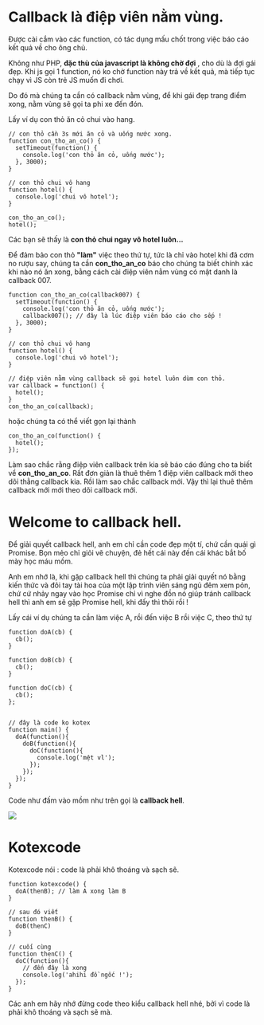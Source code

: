# Callback là điệp viên nằm vùng.

Được cài cắm vào các function, có tác dụng mấu chốt trong việc báo cáo kết quả về cho ông chủ.

Không như PHP, **đặc thù của javascript là không chờ đợi** , cho dù là đợi gái đẹp. Khi js gọi 1 function, nó ko chờ function này trả về kết quả, mà tiếp tục chạy vì JS còn trẻ JS muốn đi chơi.

Do đó mà chúng ta cần có callback nằm vùng, để khi gái đẹp trang điểm xong, nằm vùng sẽ gọi ta phi xe đến đón.

Lấy ví dụ con thỏ ăn cỏ chui vào hang.

```
// con thỏ cần 3s mới ăn cỏ và uống nước xong.
function con_tho_an_co() {
  setTimeout(function() {
    console.log('con thỏ ăn cỏ, uống nước');
  }, 3000);
}

// con thỏ chui vô hang
function hotel() {
  console.log('chui vô hotel');
}

con_tho_an_co();
hotel();
```

Các bạn sẽ thấy là **con thỏ chui ngay vô hotel luôn...**

Để đảm bảo con thỏ **"làm"** việc theo thứ tự, tức là chỉ vào hotel khi đã cơm no rượu say, chúng ta cần **con_tho_an_co** báo cho chúng ta biết chính xác khi nào nó ăn xong, bằng cách cài điệp viên nằm vùng có mật danh là callback 007.

```
function con_tho_an_co(callback007) {
  setTimeout(function() {
    console.log('con thỏ ăn cỏ, uống nước');
    callback007(); // đây là lúc điệp viên báo cáo cho sếp !
  }, 3000);
}

// con thỏ chui vô hang
function hotel() {
  console.log('chui vô hotel');
}

// điệp viên nằm vùng callback sẽ gọi hotel luôn dùm con thỏ.
var callback = function() {
  hotel();
}
con_tho_an_co(callback);
```

hoặc chúng ta có thể viết gọn lại thành

```
con_tho_an_co(function() {
  hotel();
});
```

Làm sao chắc rằng điệp viên callback trên kia sẽ báo cáo đúng cho ta biết về **con_tho_an_co**. Rất đơn giản là thuê thêm 1 điệp viên callback mới theo dõi thằng callback kia. Rồi làm sao chắc callback mới. Vậy thì lại thuê thêm callback mới mới theo dõi callback mới.

# Welcome to callback hell.

Để giải quyết callback hell, anh em chỉ cần code đẹp một tí, chứ cần quái gì Promise. Bọn mẻo chỉ giỏi vẽ chuyện, đẻ hết cái này đến cái khác bắt bố mày học máu mồm.

Anh em nhớ là, khi gặp callback hell thì chúng ta phải giải quyết nó bằng kiến thức và đôi tay tài hoa của một lập trình viên sáng ngủ đêm xem pỏn, chứ cứ nhảy ngay vào học Promise chỉ vì nghe đồn nó giúp tránh callback hell thì anh em sẽ gặp Promise hell, khi đấy thì thôi rồi !

Lấy cái ví dụ chúng ta cần làm việc A, rồi đến việc B rồi việc C, theo thứ tự

```
function doA(cb) {
  cb();
}

function doB(cb) {
  cb();
}

function doC(cb) {
  cb();
};


// đây là code ko kotex
function main() {
  doA(function(){
    doB(function(){
      doC(function(){
        console.log('mệt vl'); 
      });
    });
  });
}
```

Code như đấm vào mồm như trên gọi là **callback hell**.

![](https://images.viblo.asia/92d79a3a-6ee4-4614-8e68-77538a5c81fc.jpg)

# Kotexcode

Kotexcode nói : code là phải khô thoáng và sạch sẽ.

```
function kotexcode() {
  doA(thenB); // làm A xong làm B
}

// sau đó viết 
function thenB() {
  doB(thenC)
}

// cuối cùng
function thenC() {
  doC(function(){
    // đến đây là xong
    console.log('ahihi đồ ngốc !'); 
  });
}
```

Các anh em hãy nhớ đừng code theo kiểu callback hell nhé, bởi vì code là phải khô thoáng và sạch sẽ mà.